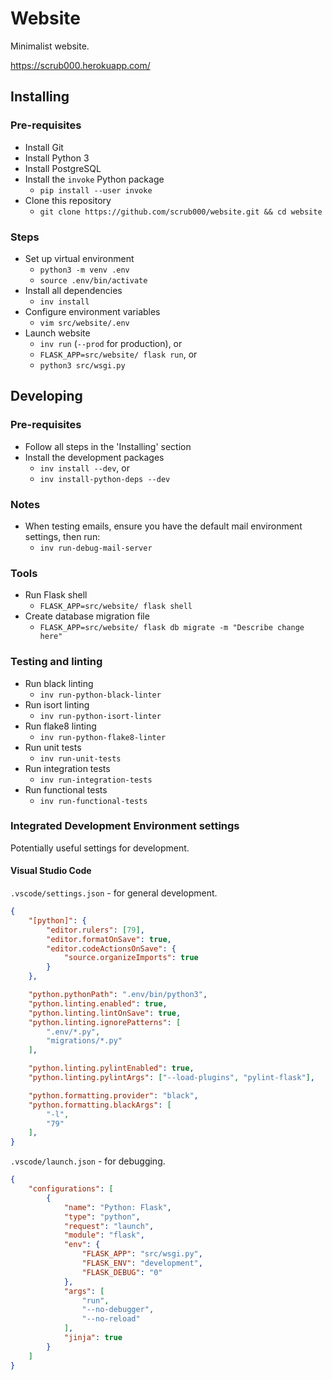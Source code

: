 # Website

Minimalist website.

<https://scrub000.herokuapp.com/>

## Installing

### Pre-requisites

- Install Git
- Install Python 3
- Install PostgreSQL
- Install the `invoke` Python package
  - `pip install --user invoke`
- Clone this repository
  - `git clone https://github.com/scrub000/website.git && cd website`

### Steps

- Set up virtual environment
  - `python3 -m venv .env`
  - `source .env/bin/activate`
- Install all dependencies
  - `inv install`
- Configure environment variables
  - `vim src/website/.env`
- Launch website
  - `inv run` (`--prod` for production), or
  - `FLASK_APP=src/website/ flask run`, or
  - `python3 src/wsgi.py`

## Developing

### Pre-requisites

- Follow all steps in the 'Installing' section
- Install the development packages
  - `inv install --dev`, or
  - `inv install-python-deps --dev`

### Notes

- When testing emails, ensure you have the default mail environment settings, then run:
  - `inv run-debug-mail-server`

### Tools

- Run Flask shell
  - `FLASK_APP=src/website/ flask shell`
- Create database migration file
  - `FLASK_APP=src/website/ flask db migrate -m "Describe change here"`

### Testing and linting

- Run black linting
  - `inv run-python-black-linter`
- Run isort linting
  - `inv run-python-isort-linter`
- Run flake8 linting
  - `inv run-python-flake8-linter`
- Run unit tests
  - `inv run-unit-tests`
- Run integration tests
  - `inv run-integration-tests`
- Run functional tests
  - `inv run-functional-tests`

### Integrated Development Environment settings

Potentially useful settings for development.

#### Visual Studio Code

`.vscode/settings.json` - for general development.

```json
{
    "[python]": {
        "editor.rulers": [79],
        "editor.formatOnSave": true,
        "editor.codeActionsOnSave": {
            "source.organizeImports": true
        }
    },

    "python.pythonPath": ".env/bin/python3",
    "python.linting.enabled": true,
    "python.linting.lintOnSave": true,
    "python.linting.ignorePatterns": [
        ".env/*.py",
        "migrations/*.py"
    ],

    "python.linting.pylintEnabled": true,
    "python.linting.pylintArgs": ["--load-plugins", "pylint-flask"],

    "python.formatting.provider": "black",
    "python.formatting.blackArgs": [
        "-l",
        "79"
    ],
}
```

`.vscode/launch.json` - for debugging.

```json
{
    "configurations": [
        {
            "name": "Python: Flask",
            "type": "python",
            "request": "launch",
            "module": "flask",
            "env": {
                "FLASK_APP": "src/wsgi.py",
                "FLASK_ENV": "development",
                "FLASK_DEBUG": "0"
            },
            "args": [
                "run",
                "--no-debugger",
                "--no-reload"
            ],
            "jinja": true
        }
    ]
}
```
